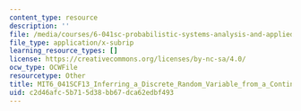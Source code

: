 ```yaml
---
content_type: resource
description: ''
file: /media/courses/6-041sc-probabilistic-systems-analysis-and-applied-probability-fall-2013/c2d46afc5b715d38bb67dca62edbf493_MIT6_041SCF13_Inferring_a_Discrete_Random_Variable_from_a_Continuous_Measurement_300k.vtt
file_type: application/x-subrip
learning_resource_types: []
license: https://creativecommons.org/licenses/by-nc-sa/4.0/
ocw_type: OCWFile
resourcetype: Other
title: MIT6_041SCF13_Inferring_a_Discrete_Random_Variable_from_a_Continuous_Measurement_300k.srt
uid: c2d46afc-5b71-5d38-bb67-dca62edbf493
---
```

